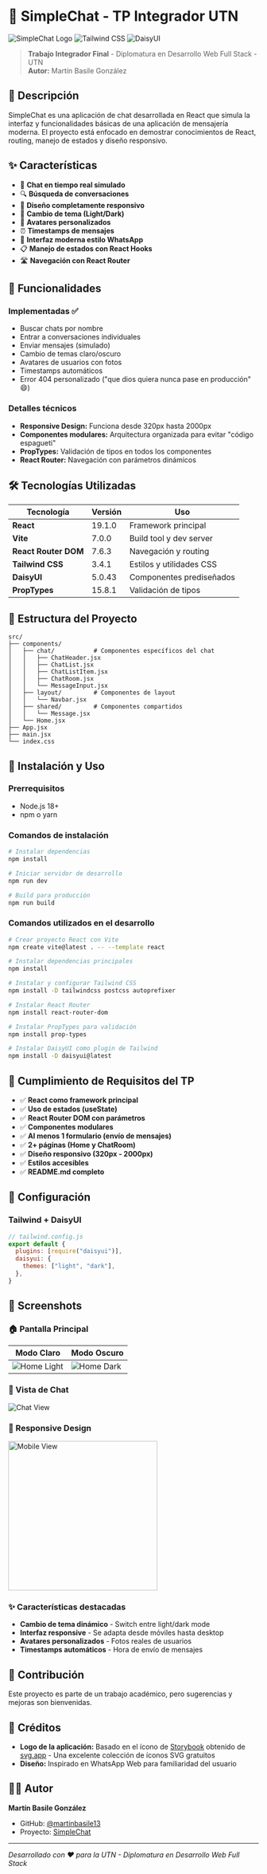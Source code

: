 # 💬 SimpleChat - TP Integrador UTN

![SimpleChat Logo](https://img.shields.io/badge/React-19.1.0-blue.svg)
![Tailwind CSS](https://img.shields.io/badge/TailwindCSS-3.4.1-38B2AC.svg)
![DaisyUI](https://img.shields.io/badge/DaisyUI-5.0.43-5A0EF8.svg)

> **Trabajo Integrador Final** - Diplomatura en Desarrollo Web Full Stack - UTN  
> **Autor:** Martín Basile González

## 📖 Descripción

SimpleChat es una aplicación de chat desarrollada en React que simula la interfaz y funcionalidades básicas de una aplicación de mensajería moderna. El proyecto está enfocado en demostrar conocimientos de React, routing, manejo de estados y diseño responsivo.

## ✨ Características

- 💬 **Chat en tiempo real simulado**
- 🔍 **Búsqueda de conversaciones**
- 📱 **Diseño completamente responsivo**
- 🌙 **Cambio de tema (Light/Dark)**
- 👤 **Avatares personalizados**
- ⏰ **Timestamps de mensajes**
- 🎨 **Interfaz moderna estilo WhatsApp**
- 📋 **Manejo de estados con React Hooks**
- 🛣️ **Navegación con React Router**

## 🚀 Funcionalidades

### Implementadas ✅
- Buscar chats por nombre
- Entrar a conversaciones individuales
- Enviar mensajes (simulado)
- Cambio de temas claro/oscuro
- Avatares de usuarios con fotos
- Timestamps automáticos
- Error 404 personalizado ("que dios quiera nunca pase en producción" 😄)

### Detalles técnicos
- **Responsive Design:** Funciona desde 320px hasta 2000px
- **Componentes modulares:** Arquitectura organizada para evitar "código espagueti"
- **PropTypes:** Validación de tipos en todos los componentes
- **React Router:** Navegación con parámetros dinámicos

## 🛠️ Tecnologías Utilizadas

| Tecnología | Versión | Uso |
|------------|---------|-----|
| **React** | 19.1.0 | Framework principal |
| **Vite** | 7.0.0 | Build tool y dev server |
| **React Router DOM** | 7.6.3 | Navegación y routing |
| **Tailwind CSS** | 3.4.1 | Estilos y utilidades CSS |
| **DaisyUI** | 5.0.43 | Componentes prediseñados |
| **PropTypes** | 15.8.1 | Validación de tipos |

## 📁 Estructura del Proyecto

```
src/
├── components/
│   ├── chat/           # Componentes específicos del chat
│   │   ├── ChatHeader.jsx
│   │   ├── ChatList.jsx
│   │   ├── ChatListItem.jsx
│   │   ├── ChatRoom.jsx
│   │   └── MessageInput.jsx
│   ├── layout/         # Componentes de layout
│   │   └── Navbar.jsx
│   ├── shared/         # Componentes compartidos
│   │   └── Message.jsx
│   └── Home.jsx
├── App.jsx
├── main.jsx
└── index.css
```

## 🚦 Instalación y Uso

### Prerrequisitos
- Node.js 18+
- npm o yarn

### Comandos de instalación

```bash
# Instalar dependencias
npm install

# Iniciar servidor de desarrollo
npm run dev

# Build para producción
npm run build
```

### Comandos utilizados en el desarrollo

```bash
# Crear proyecto React con Vite
npm create vite@latest . -- --template react

# Instalar dependencias principales
npm install

# Instalar y configurar Tailwind CSS
npm install -D tailwindcss postcss autoprefixer

# Instalar React Router
npm install react-router-dom

# Instalar PropTypes para validación
npm install prop-types

# Instalar DaisyUI como plugin de Tailwind
npm install -D daisyui@latest
```

## 🎯 Cumplimiento de Requisitos del TP

- ✅ **React como framework principal**
- ✅ **Uso de estados (useState)**
- ✅ **React Router DOM con parámetros**
- ✅ **Componentes modulares**
- ✅ **Al menos 1 formulario (envío de mensajes)**
- ✅ **2+ páginas (Home y ChatRoom)**
- ✅ **Diseño responsivo (320px - 2000px)**
- ✅ **Estilos accesibles**
- ✅ **README.md completo**

## 🔧 Configuración

### Tailwind + DaisyUI
```javascript
// tailwind.config.js
export default {
  plugins: [require("daisyui")],
  daisyui: {
    themes: ["light", "dark"],
  },
}
```

## 📸 Screenshots

### 🏠 Pantalla Principal
| Modo Claro | Modo Oscuro |
|------------|-------------|
| ![Home Light](./public/screenshots/home-light.png) | ![Home Dark](./public/screenshots/home-dark.png) |

### 💬 Vista de Chat
![Chat View](./public/screenshots/chat-view.png)

### 📱 Responsive Design
<img src="./public/screenshots/mobile-view.png" alt="Mobile View" width="300">

### ✨ Características destacadas
- **Cambio de tema dinámico** - Switch entre light/dark mode
- **Interfaz responsive** - Se adapta desde móviles hasta desktop
- **Avatares personalizados** - Fotos reales de usuarios
- **Timestamps automáticos** - Hora de envío de mensajes

## 🤝 Contribución

Este proyecto es parte de un trabajo académico, pero sugerencias y mejoras son bienvenidas.

## 🎨 Créditos

- **Logo de la aplicación:** Basado en el ícono de [Storybook](https://storybook.js.org/) obtenido de [svg.app](https://svgl.app) - Una excelente colección de íconos SVG gratuitos
- **Diseño:** Inspirado en WhatsApp Web para familiaridad del usuario

## 👨‍💻 Autor

**Martín Basile González**
- GitHub: [@martinbasile13](https://github.com/martinbasile13)
- Proyecto: [SimpleChat](https://github.com/martinbasile13/UTN-TP-Integrador-SimpleChat)

---

*Desarrollado con ❤️ para la UTN - Diplomatura en Desarrollo Web Full Stack*
    
